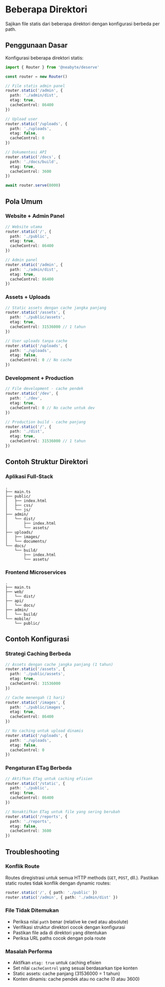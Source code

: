 # Beberapa Direktori

Sajikan file statis dari beberapa direktori dengan konfigurasi berbeda per path.

## Penggunaan Dasar

Konfigurasi beberapa direktori statis:

```typescript
import { Router } from '@neabyte/deserve'

const router = new Router()

// File statis admin panel
router.static('/admin', {
  path: './admin/dist',
  etag: true,
  cacheControl: 86400
})

// Upload user
router.static('/uploads', {
  path: './uploads',
  etag: false,
  cacheControl: 0
})

// Dokumentasi API
router.static('/docs', {
  path: './docs/build',
  etag: true,
  cacheControl: 3600
})

await router.serve(8000)
```

## Pola Umum

### Website + Admin Panel

```typescript
// Website utama
router.static('/', {
  path: './public',
  etag: true,
  cacheControl: 86400
})

// Admin panel
router.static('/admin', {
  path: './admin/dist',
  etag: true,
  cacheControl: 86400
})
```

### Assets + Uploads

```typescript
// Static assets dengan cache jangka panjang
router.static('/assets', {
  path: './public/assets',
  etag: true,
  cacheControl: 31536000 // 1 tahun
})

// User uploads tanpa cache
router.static('/uploads', {
  path: './uploads',
  etag: false,
  cacheControl: 0 // No cache
})
```

### Development + Production

```typescript
// File development - cache pendek
router.static('/dev', {
  path: './dev',
  etag: true,
  cacheControl: 0 // No cache untuk dev
})

// Production build - cache panjang
router.static('/', {
  path: './dist',
  etag: true,
  cacheControl: 31536000 // 1 tahun
})
```

## Contoh Struktur Direktori

### Aplikasi Full-Stack

```
.
├── main.ts
├── public/
│   ├── index.html
│   ├── css/
│   └── js/
├── admin/
│   └── dist/
│       ├── index.html
│       └── assets/
├── uploads/
│   ├── images/
│   └── documents/
└── docs/
    └── build/
        ├── index.html
        └── assets/
```

### Frontend Microservices

```
.
├── main.ts
├── web/
│   └── dist/
├── api/
│   └── docs/
├── admin/
│   └── build/
└── mobile/
    └── public/
```

## Contoh Konfigurasi

### Strategi Caching Berbeda

```typescript
// Assets dengan cache jangka panjang (1 tahun)
router.static('/assets', {
  path: './public/assets',
  etag: true,
  cacheControl: 31536000
})

// Cache menengah (1 hari)
router.static('/images', {
  path: './public/images',
  etag: true,
  cacheControl: 86400
})

// No caching untuk upload dinamis
router.static('/uploads', {
  path: './uploads',
  etag: false,
  cacheControl: 0
})
```

### Pengaturan ETag Berbeda

```typescript
// Aktifkan ETag untuk caching efisien
router.static('/static', {
  path: './public',
  etag: true,
  cacheControl: 86400
})

// Nonaktifkan ETag untuk file yang sering berubah
router.static('/reports', {
  path: './reports',
  etag: false,
  cacheControl: 3600
})
```

## Troubleshooting

### Konflik Route

Routes diregistrasi untuk semua HTTP methods (`GET`, `POST`, dll.). Pastikan static routes tidak konflik dengan dynamic routes:

```typescript
router.static('/', { path: './public' })
router.static('/admin', { path: './admin/dist' })
```

### File Tidak Ditemukan

- Periksa nilai `path` benar (relative ke cwd atau absolute)
- Verifikasi struktur direktori cocok dengan konfigurasi
- Pastikan file ada di direktori yang ditentukan
- Periksa URL paths cocok dengan pola route

### Masalah Performa

- Aktifkan `etag: true` untuk caching efisien
- Set nilai `cacheControl` yang sesuai berdasarkan tipe konten
- Static assets: cache panjang (31536000 = 1 tahun)
- Konten dinamis: cache pendek atau no cache (0 atau 3600)

